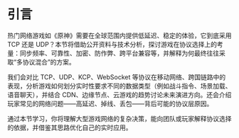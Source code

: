 # 引言

热门网络游戏如《原神》需要在全球范围内提供低延迟、稳定的体验，它到底采用 TCP 还是 UDP？本节将借助公开资料与技术分析，探讨游戏在协议选择上的考量：同步频率、可靠性、加密、防作弊、跨平台兼容等，并解释为何最终往往采取“多协议混合”的方案。

我们会对比 TCP、UDP、KCP、WebSocket 等协议在移动网络、跨国链路中的表现，分析游戏如何划分实时性要求不同的数据类型（例如战斗指令、场景加载、语音聊天），并结合 CDN、边缘节点、云游戏的趋势讨论未来演进方向。还会介绍玩家常见的网络问题——高延迟、掉线、丢包——背后可能的协议层原因。

通过本节学习，你将理解大型游戏网络的复杂决策，能向团队或玩家解释协议选择的依据，并借鉴其思路优化自己的实时应用。

